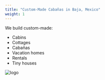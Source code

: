 ```yaml
---
title: "Custom-Made Cabañas in Baja, Mexico"
weight: 1
---
```


We build custom-made:

- Cabins
- Cottages
- Cabañas
- Vacation homes
- Rentals
- Tiny houses

![logo](../images/favicon-128x128.png)

